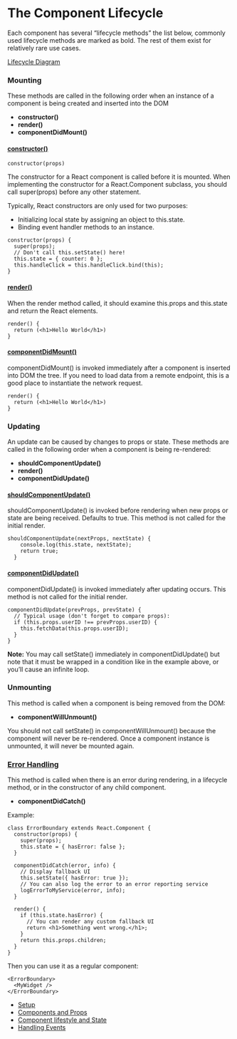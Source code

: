 # The Component Lifecycle

Each component has several “lifecycle methods” the list below, commonly used lifecycle methods are marked as bold. The rest of them exist for relatively rare use cases.

[Lifecycle Diagram](http://projects.wojtekmaj.pl/react-lifecycle-methods-diagram/)

### Mounting

These methods are called in the following order when an instance of a component is being created and inserted into the DOM

- **constructor()**
- **render()**
- **componentDidMount()**

#### [constructor()](https://reactjs.org/docs/react-component.html#constructor)

```
constructor(props)
```

The constructor for a React component is called before it is mounted. When implementing the constructor for a React.Component subclass, you should call super(props) before any other statement.

Typically, React constructors are only used for two purposes:

- Initializing local state by assigning an object to this.state.
- Binding event handler methods to an instance.

```
constructor(props) {
  super(props);
  // Don't call this.setState() here!
  this.state = { counter: 0 };
  this.handleClick = this.handleClick.bind(this);
}
```

#### [render()](https://reactjs.org/docs/react-component.html#render)

When the render method called, it should examine this.props and this.state and return the React elements.

```
render() {
  return (<h1>Hello World</h1>)
}
```

#### [componentDidMount()](https://reactjs.org/docs/react-component.html#componentdidmount)

componentDidMount() is invoked immediately after a component is inserted into DOM the tree.
If you need to load data from a remote endpoint, this is a good place to instantiate the network request.

```
render() {
  return (<h1>Hello World</h1>)
}
```

### Updating

An update can be caused by changes to props or state. These methods are called in the following order when a component is being re-rendered:

- **shouldComponentUpdate()**
- **render()**
- **componentDidUpdate()**

#### [shouldComponentUpdate()](https://reactjs.org/docs/react-component.html#shouldcomponentupdate)

shouldComponentUpdate() is invoked before rendering when new props or state are being received. Defaults to true. This method is not called for the initial render.

```
shouldComponentUpdate(nextProps, nextState) {
    console.log(this.state, nextState);
    return true;
  }
```

#### [componentDidUpdate()](https://reactjs.org/docs/react-component.html#componentdidupdate)

componentDidUpdate() is invoked immediately after updating occurs. This method is not called for the initial render.

```
componentDidUpdate(prevProps, prevState) {
  // Typical usage (don't forget to compare props):
  if (this.props.userID !== prevProps.userID) {
    this.fetchData(this.props.userID);
  }
}
```

**Note:** You may call setState() immediately in componentDidUpdate() but note that it must be wrapped in a condition like in the example above, or you’ll cause an infinite loop.

### Unmounting

This method is called when a component is being removed from the DOM:

- **componentWillUnmount()**

You should not call setState() in componentWillUnmount() because the component will never be re-rendered. Once a component instance is unmounted, it will never be mounted again.

### [Error Handling](https://reactjs.org/docs/error-boundaries.html)

This method is called when there is an error during rendering, in a lifecycle method, or in the constructor of any child component.

- **componentDidCatch()**

Example:

```
class ErrorBoundary extends React.Component {
  constructor(props) {
    super(props);
    this.state = { hasError: false };
  }

  componentDidCatch(error, info) {
    // Display fallback UI
    this.setState({ hasError: true });
    // You can also log the error to an error reporting service
    logErrorToMyService(error, info);
  }

  render() {
    if (this.state.hasError) {
      // You can render any custom fallback UI
      return <h1>Something went wrong.</h1>;
    }
    return this.props.children;
  }
}
```

Then you can use it as a regular component:

```
<ErrorBoundary>
  <MyWidget />
</ErrorBoundary>
```

- [Setup](https://github.com/amituidev/react-tuts/tree/setup#setup)
- [Components and Props](https://github.com/amituidev/react-tuts/tree/components-and-props#components-and-props)
- [Component lifestyle and State](https://github.com/amituidev/react-tuts/tree/component-lifestyle-state#the-component-lifecycle)
- [Handling Events](https://github.com/amituidev/react-tuts/tree/handling-events#handling-events)

